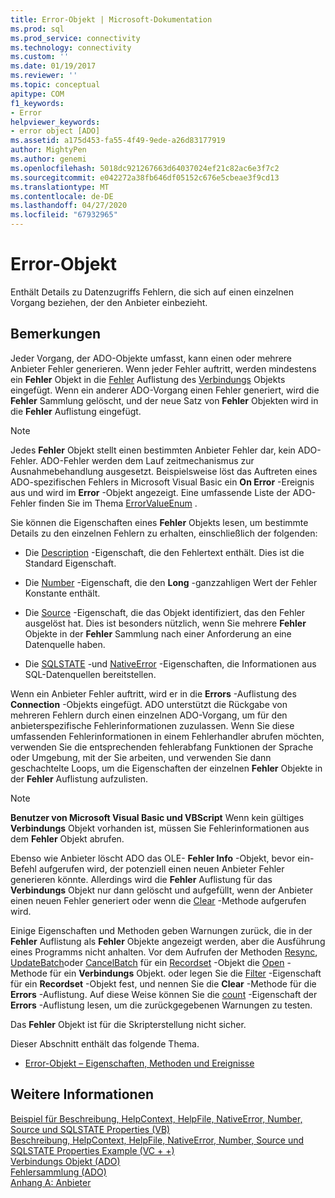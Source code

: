 ```yaml
---
title: Error-Objekt | Microsoft-Dokumentation
ms.prod: sql
ms.prod_service: connectivity
ms.technology: connectivity
ms.custom: ''
ms.date: 01/19/2017
ms.reviewer: ''
ms.topic: conceptual
apitype: COM
f1_keywords:
- Error
helpviewer_keywords:
- error object [ADO]
ms.assetid: a175d453-fa55-4f49-9ede-a26d83177919
author: MightyPen
ms.author: genemi
ms.openlocfilehash: 5018dc921267663d64037024ef21c82ac6e3f7c2
ms.sourcegitcommit: e042272a38fb646df05152c676e5cbeae3f9cd13
ms.translationtype: MT
ms.contentlocale: de-DE
ms.lasthandoff: 04/27/2020
ms.locfileid: "67932965"
---
```

# <a name="error-object"></a>Error-Objekt
Enthält Details zu Datenzugriffs Fehlern, die sich auf einen einzelnen Vorgang beziehen, der den Anbieter einbezieht.  
  
## <a name="remarks"></a>Bemerkungen  
 Jeder Vorgang, der ADO-Objekte umfasst, kann einen oder mehrere Anbieter Fehler generieren. Wenn jeder Fehler auftritt, werden mindestens ein **Fehler** Objekt in die [Fehler](../../../ado/reference/ado-api/errors-collection-ado.md) Auflistung des [Verbindungs](../../../ado/reference/ado-api/connection-object-ado.md) Objekts eingefügt. Wenn ein anderer ADO-Vorgang einen Fehler generiert, wird die **Fehler** Sammlung gelöscht, und der neue Satz von **Fehler** Objekten wird in die **Fehler** Auflistung eingefügt.  
  
> [!NOTE]
>  Jedes **Fehler** Objekt stellt einen bestimmten Anbieter Fehler dar, kein ADO-Fehler. ADO-Fehler werden dem Lauf zeitmechanismus zur Ausnahmebehandlung ausgesetzt. Beispielsweise löst das Auftreten eines ADO-spezifischen Fehlers in Microsoft Visual Basic ein **On Error** -Ereignis aus und wird im **Error** -Objekt angezeigt. Eine umfassende Liste der ADO-Fehler finden Sie im Thema [ErrorValueEnum](../../../ado/reference/ado-api/errorvalueenum.md) .  
  
 Sie können die Eigenschaften eines **Fehler** Objekts lesen, um bestimmte Details zu den einzelnen Fehlern zu erhalten, einschließlich der folgenden:  
  
-   Die [Description](../../../ado/reference/ado-api/description-property.md) -Eigenschaft, die den Fehlertext enthält. Dies ist die Standard Eigenschaft.  
  
-   Die [Number](../../../ado/reference/ado-api/number-property-ado.md) -Eigenschaft, die den **Long** -ganzzahligen Wert der Fehler Konstante enthält.  
  
-   Die [Source](../../../ado/reference/ado-api/source-property-ado-error.md) -Eigenschaft, die das Objekt identifiziert, das den Fehler ausgelöst hat. Dies ist besonders nützlich, wenn Sie mehrere **Fehler** Objekte in der **Fehler** Sammlung nach einer Anforderung an eine Datenquelle haben.  
  
-   Die [SQLSTATE](../../../ado/reference/ado-api/sqlstate-property.md) -und [NativeError](../../../ado/reference/ado-api/nativeerror-property-ado.md) -Eigenschaften, die Informationen aus SQL-Datenquellen bereitstellen.  
  
 Wenn ein Anbieter Fehler auftritt, wird er in die **Errors** -Auflistung des **Connection** -Objekts eingefügt. ADO unterstützt die Rückgabe von mehreren Fehlern durch einen einzelnen ADO-Vorgang, um für den anbieterspezifische Fehlerinformationen zuzulassen. Wenn Sie diese umfassenden Fehlerinformationen in einem Fehlerhandler abrufen möchten, verwenden Sie die entsprechenden fehlerabfang Funktionen der Sprache oder Umgebung, mit der Sie arbeiten, und verwenden Sie dann geschachtelte Loops, um die Eigenschaften der einzelnen **Fehler** Objekte in der **Fehler** Auflistung aufzulisten.  
  
> [!NOTE]
>  **Benutzer von Microsoft Visual Basic und VBScript** Wenn kein gültiges **Verbindungs** Objekt vorhanden ist, müssen Sie Fehlerinformationen aus dem **Fehler** Objekt abrufen.  
  
 Ebenso wie Anbieter löscht ADO das OLE- **Fehler Info** -Objekt, bevor ein-Befehl aufgerufen wird, der potenziell einen neuen Anbieter Fehler generieren könnte. Allerdings wird die **Fehler** Auflistung für das **Verbindungs** Objekt nur dann gelöscht und aufgefüllt, wenn der Anbieter einen neuen Fehler generiert oder wenn die [Clear](../../../ado/reference/ado-api/clear-method-ado.md) -Methode aufgerufen wird.  
  
 Einige Eigenschaften und Methoden geben Warnungen zurück, die in der **Fehler** Auflistung als **Fehler** Objekte angezeigt werden, aber die Ausführung eines Programms nicht anhalten. Vor dem Aufrufen der Methoden [Resync](../../../ado/reference/ado-api/resync-method.md), [UpdateBatch](../../../ado/reference/ado-api/updatebatch-method.md)oder [CancelBatch](../../../ado/reference/ado-api/cancelbatch-method-ado.md) für ein [Recordset](../../../ado/reference/ado-api/recordset-object-ado.md) -Objekt die [Open](../../../ado/reference/ado-api/open-method-ado-connection.md) -Methode für ein **Verbindungs** Objekt. oder legen Sie die [Filter](../../../ado/reference/ado-api/filter-property.md) -Eigenschaft für ein **Recordset** -Objekt fest, und nennen Sie die **Clear** -Methode für die **Errors** -Auflistung. Auf diese Weise können Sie die [count](../../../ado/reference/ado-api/count-property-ado.md) -Eigenschaft der **Errors** -Auflistung lesen, um die zurückgegebenen Warnungen zu testen.  
  
 Das **Fehler** Objekt ist für die Skripterstellung nicht sicher.  
  
 Dieser Abschnitt enthält das folgende Thema.  
  
-   [Error-Objekt – Eigenschaften, Methoden und Ereignisse](../../../ado/reference/ado-api/error-object-properties-methods-and-events.md)  
  
## <a name="see-also"></a>Weitere Informationen  
 [Beispiel für Beschreibung, HelpContext, HelpFile, NativeError, Number, Source und SQLSTATE Properties (VB)](../../../ado/reference/ado-api/description-helpcontext-helpfile-nativeerror-number-source-example-vb.md)   
 [Beschreibung, HelpContext, HelpFile, NativeError, Number, Source und SQLSTATE Properties Example (VC + +)](../../../ado/reference/ado-api/description-helpcontext-helpfile-nativeerror-number-source-example-vc.md)   
 [Verbindungs Objekt (ADO)](../../../ado/reference/ado-api/connection-object-ado.md)   
 [Fehlersammlung (ADO)](../../../ado/reference/ado-api/errors-collection-ado.md)   
 [Anhang A: Anbieter](../../../ado/guide/appendixes/appendix-a-providers.md)
